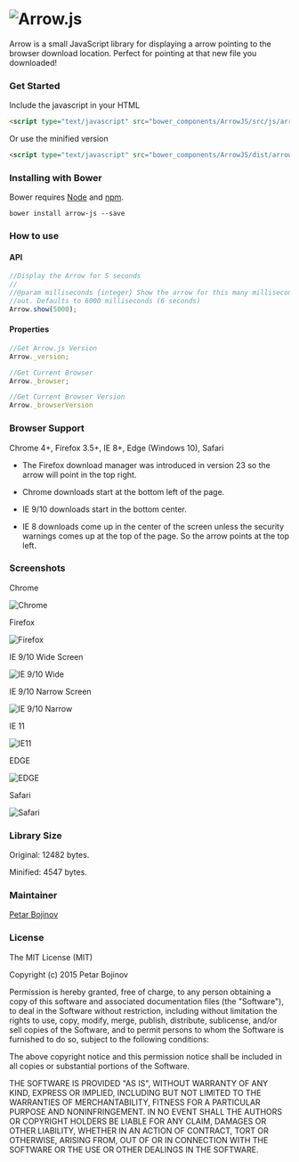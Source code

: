![Arrow.js](http://i.imgur.com/rZSWaEl.png)
===

Arrow is a small JavaScript library for displaying a arrow pointing to the browser download location. Perfect for pointing at that new file you downloaded!

### Get Started

Include the javascript in your HTML

```html
<script type="text/javascript" src="bower_components/ArrowJS/src/js/arrow.js">
```

Or use the minified version

```html
<script type="text/javascript" src="bower_components/ArrowJS/dist/arrow-0.1.7.min.js">
```

### Installing with Bower

Bower requires [Node](http://nodejs.org/) and [npm](http://npmjs.org/). 

    bower install arrow-js --save

### How to use

#### API

```javascript
//Display the Arrow for 5 seconds
//
//@param milliseconds {integer} Show the arrow for this many milliseconds then fade
//out. Defaults to 6000 milliseconds (6 seconds)
Arrow.show(5000);
```

#### Properties

```javascript
//Get Arrow.js Version
Arrow._version;

//Get Current Browser
Arrow._browser;

//Get Current Browser Version
Arrow._browserVersion 
```

### Browser Support

Chrome 4+, Firefox 3.5+, IE 8+, Edge (Windows 10), Safari

* The Firefox download manager was introduced in version 23 so the arrow will point in the top right.

* Chrome downloads start at the bottom left of the page.

* IE 9/10 downloads start in the bottom center.

* IE 8 downloads come up in the center of the screen unless the security warnings comes up at the top of the page. So the arrow points at the top left.

### Screenshots

Chrome

![Chrome](http://i.imgur.com/1zW8EYG.png)

Firefox

![Firefox](http://i.imgur.com/6EgcJId.png)

IE 9/10 Wide Screen

![IE 9/10 Wide](http://i.imgur.com/WyDd3j4.png)

IE 9/10 Narrow Screen

![IE 9/10 Narrow](http://i.imgur.com/fztArJ3.png)

IE 11

![IE11](http://i.imgur.com/7CusGBs.jpg)

EDGE

![EDGE](http://i.imgur.com/gEOk2ql.jpg)

Safari

![Safari](http://i.imgur.com/3zGlG50.png)
	

### Library Size

Original: 12482 bytes.

Minified: 4547 bytes.

### Maintainer

[Petar Bojinov](https://github.com/pbojinov)

### License

The MIT License (MIT)

Copyright (c) 2015 Petar Bojinov

Permission is hereby granted, free of charge, to any person obtaining a copy of
this software and associated documentation files (the "Software"), to deal in
the Software without restriction, including without limitation the rights to
use, copy, modify, merge, publish, distribute, sublicense, and/or sell copies of
the Software, and to permit persons to whom the Software is furnished to do so,
subject to the following conditions:

The above copyright notice and this permission notice shall be included in all
copies or substantial portions of the Software.

THE SOFTWARE IS PROVIDED "AS IS", WITHOUT WARRANTY OF ANY KIND, EXPRESS OR
IMPLIED, INCLUDING BUT NOT LIMITED TO THE WARRANTIES OF MERCHANTABILITY, FITNESS
FOR A PARTICULAR PURPOSE AND NONINFRINGEMENT. IN NO EVENT SHALL THE AUTHORS OR
COPYRIGHT HOLDERS BE LIABLE FOR ANY CLAIM, DAMAGES OR OTHER LIABILITY, WHETHER
IN AN ACTION OF CONTRACT, TORT OR OTHERWISE, ARISING FROM, OUT OF OR IN
CONNECTION WITH THE SOFTWARE OR THE USE OR OTHER DEALINGS IN THE SOFTWARE.


